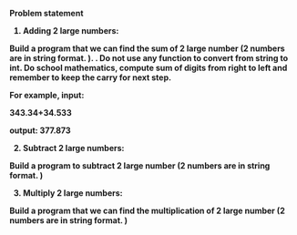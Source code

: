 <b> Problem statement <b/>
  
1. Adding 2 large numbers:

Build a program that we can find the sum of 2 large number (2 numbers are in string format. ). .  Do not use any function to convert from string to int. Do school mathematics, compute sum of digits from right to left and remember to keep the carry for next step.

For example, input:

343.34+34.533

output: 377.873

2. Subtract 2 large numbers:

Build a program to subtract 2 large number (2 numbers are in string format. )

3. Multiply 2 large numbers:

Build a program that we can find the multiplication of 2 large number (2 numbers are in string format. )


